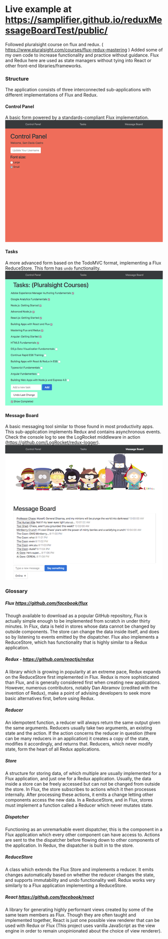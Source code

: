 # Live example at https://samplifier.github.io/reduxMessageBoardTest/public/

Followed pluralsight course on flux and redux. ( https://www.pluralsight.com/courses/flux-redux-mastering ) Added some of my own code to increase functionality and practice without guidance. Flux and Redux here are used as state managers without tying into React or other front-end libraries/frameworks.

### Structure
The application consists of three interconnected sub-applications with different implementations of Flux and Redux.

#### Control Panel
A basic form powered by a standards-compliant Flux implementation.
![control panel preview image](https://github.com/SamPlifier/reduxMessageBoardTest/blob/master/public/assets/01control-panel.png)


#### Tasks
A more advanced form based on the TodoMVC format, implementing a Flux ReduceStore. This form has `undo` functionality.
![tasks preview image](https://github.com/SamPlifier/reduxMessageBoardTest/blob/master/public/assets/02tasks.png)

#### Message Board
A basic messaging tool similar to those found in most productivity apps. This sub-application implements Redux and contains asynchronous events. Check the console log to see the LogRocket middleware in action (https://github.com/LogRocket/redux-logger).
![message board preview image](https://github.com/SamPlifier/reduxMessageBoardTest/blob/master/public/assets/03message-board.png)

### Glossary
##### Flux https://github.com/facebook/flux
Though available to download as a popular GitHub repository, Flux is actually simple enough to be implemented from scratch in under thirty minutes. In Flux, data is held in stores whose data cannot be changed by outside components. The store can change the data inside itself, and does so by listening to events emitted by the dispatcher. Flux also implements a ReduceStore, which has functionality that is highly similar to a Redux application. 
 
##### Redux - https://github.com/reactjs/redux
A library which is growing in popularity at an extreme pace, Redux expands on the ReduceStore first implemented in Flux. Redux is more sophisticated than Flux, and is generally considered first when creating new applications. However, numerous contributors, notably Dan Abramov (credited with the invention of Redux), make a point of advising developers to seek more basic alternatives first, before using Redux. 

##### Reducer
An idempotent function, a reducer will always return the same output given the same arguments. Reducers usually take two arguments, an existing state and the action. If the action concerns the reducer in question (there can be many reducers in an application) it creates a copy of the state, modifies it accordingly, and returns that. Reducers, which never modify state, form the heart of all Redux applications.

##### Store
A structure for storing data, of which multiple are usually implemented for a Flux application, and just one for a Redux application. Usually, the data inside a store can be freely accessed but can not be changed from outside the store. In Flux, the store subscribes to actions which it then processes internally. After processing these actions, it emits a change letting other components access the new data. In a ReduceStore, and in Flux, stores must implement a function called a Reducer which never mutates state.

##### Dispatcher
Functioning as an unremarkable event dispatcher, this is the component in a Flux application which every other component can have access to. Actions are sent to the the dispatcher before flowing down to other components of the application. In Redux, the dispatcher is built in to the store.

##### ReduceStore
A class which extends the Flux Store and implements a reducer. It emits changes automatically based on whether the reducer changes the state, and supports immutability and undo functionality well. Redux works very similarly to a Flux application implementing a ReduceStore. 

##### React https://github.com/facebook/react
A library for generating highly performant views created by some of the same team members as Flux. Though they are often taught and implemented together, React is just one possible view renderer that can be used with Redux or Flux (This project uses vanilla JavaScript as the view engine in order to remain unopinionated about the choice of view renderer).


